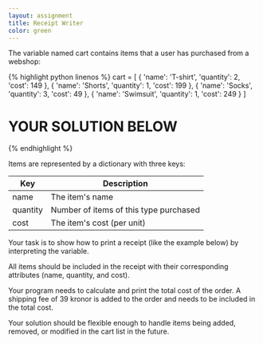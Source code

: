 ```yaml
---
layout: assignment
title: Receipt Writer
color: green
---
```

The variable named cart contains items that a user has purchased from a webshop:

{% highlight python linenos %}
cart = [
    {
        'name': 'T-shirt',
        'quantity': 2,
        'cost': 149
    },
    {
        'name': 'Shorts',
        'quantity': 1,
        'cost': 199
    },
    {
        'name': 'Socks',
        'quantity': 3,
        'cost': 49
    },
    {
        'name': 'Swimsuit',
        'quantity': 1,
        'cost': 249
    }
]

# YOUR SOLUTION BELOW
{% endhighlight %}

Items are represented by a dictionary with three keys:

| Key      | Description                               |
| -------- | ----------------------------------------- |
| name     | The item's name                           |
| quantity | Number of items of this type purchased    |
| cost     | The item's cost (per unit)                |

Your task is to show how to print a receipt (like the example below) by interpreting the variable.

All items should be included in the receipt with their corresponding attributes (name, quantity, and cost).

Your program needs to calculate and print the total cost of the order. A shipping fee of 39 kronor is added to the order and needs to be included in the total cost.

Your solution should be flexible enough to handle items being added, removed, or modified in the cart list in the future.
